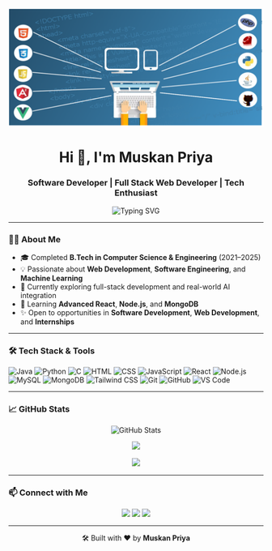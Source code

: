<p align="center">
  <img src="bg_img.webp" alt="Tech Banner" width="100%" height="60%" />
</p>

<h1 align="center">Hi 👋, I'm Muskan Priya</h1>
<h3 align="center">Software Developer | Full Stack Web Developer | Tech Enthusiast</h3>

<p align="center">
  <img src="https://readme-typing-svg.demolab.com?font=Fira+Code&size=22&duration=3000&pause=1000&center=true&vCenter=true&width=435&lines=Passionate+Coder+%F0%9F%92%BB;Full+Stack+Developer+%F0%9F%92%A1;Machine+Learning+Explorer+%F0%9F%A7%A0;Open+Source+Contributor+%F0%9F%8C%90;Always+Learning+New+Things+%F0%9F%93%9A" alt="Typing SVG" />
</p>

---

### 👩‍💻 About Me

- 🎓 Completed **B.Tech in Computer Science & Engineering** (2021–2025)
- 💡 Passionate about **Web Development**, **Software Engineering**, and **Machine Learning**
- 💼 Currently exploring full-stack development and real-world AI integration
- 🌱 Learning **Advanced React**, **Node.js**, and **MongoDB**
- ✨ Open to opportunities in **Software Development**, **Web Development**, and **Internships**

---

### 🛠️ Tech Stack & Tools

![Java](https://img.shields.io/badge/Java-007396?style=flat-square&logo=java&logoColor=white)
![Python](https://img.shields.io/badge/Python-3776AB?style=flat-square&logo=python&logoColor=white)
![C](https://img.shields.io/badge/C-00599C?style=flat-square&logo=c&logoColor=white)
![HTML](https://img.shields.io/badge/HTML5-E34F26?style=flat-square&logo=html5&logoColor=white)
![CSS](https://img.shields.io/badge/CSS3-1572B6?style=flat-square&logo=css3&logoColor=white)
![JavaScript](https://img.shields.io/badge/JavaScript-F7DF1E?style=flat-square&logo=javascript&logoColor=black)
![React](https://img.shields.io/badge/React-20232A?style=flat-square&logo=react&logoColor=61DAFB)
![Node.js](https://img.shields.io/badge/Node.js-43853D?style=flat-square&logo=node-dot-js&logoColor=white)
![MySQL](https://img.shields.io/badge/MySQL-005C84?style=flat-square&logo=mysql&logoColor=white)
![MongoDB](https://img.shields.io/badge/MongoDB-4EA94B?style=flat-square&logo=mongodb&logoColor=white)
![Tailwind CSS](https://img.shields.io/badge/Tailwind_CSS-38B2AC?style=flat-square&logo=tailwind-css&logoColor=white)
![Git](https://img.shields.io/badge/Git-F05032?style=flat-square&logo=git&logoColor=white)
![GitHub](https://img.shields.io/badge/GitHub-181717?style=flat-square&logo=github&logoColor=white)
![VS Code](https://img.shields.io/badge/VS%20Code-007ACC?style=flat-square&logo=visual-studio-code&logoColor=white)

---

### 📈 GitHub Stats

<p align="center">
  <img src="https://github-readme-stats.vercel.app/api?username=MuskanPriyaSingh&show_icons=true&theme=radical" alt="GitHub Stats" />
</p>

<p align="center">
  <img src="https://github-readme-streak-stats.herokuapp.com?user=MuskanPriyaSingh&theme=radical&hide_border=false" />
</p>

<p align="center">
  <img src="https://github-readme-stats.vercel.app/api/top-langs/?username=MuskanPriyaSingh&layout=compact&theme=radical" />
</p>

---

### 📫 Connect with Me

<p align="center">
  <a href="mailto:muskanpriya610@gmail.com"><img src="https://img.shields.io/badge/Email-D14836?style=for-the-badge&logo=gmail&logoColor=white"></a>
  <a href="https://www.linkedin.com/in/muskan-priya-ba681a245/"><img src="https://img.shields.io/badge/LinkedIn-blue?style=for-the-badge&logo=linkedin"></a>
  <a href="https://github.com/MuskanPriyaSingh"><img src="https://img.shields.io/badge/GitHub-black?style=for-the-badge&logo=github"></a>
</p>

---

<p align="center">
  🛠️ Built with ❤️ by <b>Muskan Priya</b>
</p>
